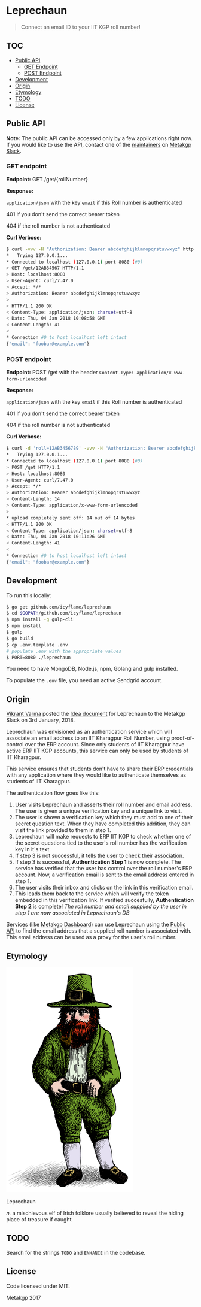 # Leprechaun

> Connect an email ID to your IIT KGP roll number!

## TOC
- [Public API](#public-api)
    - [GET Endpoint](#get-endpoint)
    - [POST Endpoint](#post-endpoint)
- [Development](#development)
- [Origin](#origin)
- [Etymology](#etymology)
- [TODO](#todo)
- [License](#license)

## Public API

**Note:** The public API can be accessed only by a few applications right now.
If you would like to use the API, contact one of the
[maintainers](https://wiki.metakgp.org/w/Metakgp:Governance#Current_maintainers)
on [Metakgp Slack](https://metakgp.slack.com).

### GET endpoint

**Endpoint:** GET /get/{rollNumber}

**Response:** 

`application/json` with the key `email` if this Roll number is authenticated

401 if you don't send the correct bearer token

404 if the roll number is not authenticated

**Curl Verbose:**

```sh
$ curl -vvv -H "Authorization: Bearer abcdefghijklmnopqrstuvwxyz" http://localhost:8080/get/12AB3456789
*   Trying 127.0.0.1...
* Connected to localhost (127.0.0.1) port 8080 (#0)
> GET /get/12AB34567 HTTP/1.1
> Host: localhost:8080
> User-Agent: curl/7.47.0
> Accept: */*
> Authorization: Bearer abcdefghijklmnopqrstuvwxyz
> 
< HTTP/1.1 200 OK
< Content-Type: application/json; charset=utf-8
< Date: Thu, 04 Jan 2018 10:08:58 GMT
< Content-Length: 41
< 
* Connection #0 to host localhost left intact
{"email": "foobar@example.com"}
```

### POST endpoint

**Endpoint:** POST /get with the header `Content-Type: application/x-www-form-urlencoded`

**Response:** 

`application/json` with the key `email` if this Roll number is authenticated

401 if you don't send the correct bearer token

404 if the roll number is not authenticated

**Curl Verbose:**

```sh
$ curl -d 'roll=12AB3456789' -vvv -H "Authorization: Bearer abcdefghijklmnopqrstuvwxyz" http://localhost:8080/get
*   Trying 127.0.0.1...
* Connected to localhost (127.0.0.1) port 8080 (#0)
> POST /get HTTP/1.1
> Host: localhost:8080
> User-Agent: curl/7.47.0
> Accept: */*
> Authorization: Bearer abcdefghijklmnopqrstuvwxyz
> Content-Length: 14
> Content-Type: application/x-www-form-urlencoded
> 
* upload completely sent off: 14 out of 14 bytes
< HTTP/1.1 200 OK
< Content-Type: application/json; charset=utf-8
< Date: Thu, 04 Jan 2018 10:11:26 GMT
< Content-Length: 41
< 
* Connection #0 to host localhost left intact
{"email": "foobar@example.com"}
```

## Development

To run this locally:

```sh
$ go get github.com/icyflame/leprechaun
$ cd $GOPATH/github.com/icyflame/leprechaun
$ npm install -g gulp-cli
$ npm install
$ gulp
$ go build
$ cp .env.template .env
# populate .env with the appropriate values
$ PORT=8080 ./leprechaun
```

You need to have MongoDB, Node.js, npm, Golang and gulp installed.

To populate the `.env` file, you need an active Sendgrid account.

## Origin

[Vikrant Varma](https://github.com/amrav) posted the [Idea
document](https://paper.dropbox.com/doc/Leprechaun-BK0eQTGGvMLbVoor4L0dJ) for
Leprechaun to the Metakgp Slack on 3rd January, 2018.

Leprechaun was envisioned as an authentication service which will associate an
email address to an IIT Kharagpur Roll Number, using proof-of-control over the
ERP account. Since only students of IIT Kharagpur have active ERP IIT KGP
accounts, this service can only be used by students of IIT Kharagpur.

This service ensures that students don't have to share their ERP credentials
with any application where they would like to authenticate themselves as
students of IIT Kharagpur.

The authentication flow goes like this:

1. User visits Leprechaun and asserts their roll number and email address. The
   user is given a unique verification key and a unique link to visit.
2. The user is shown a verification key which they must add to one of their
   secret question text. When they have completed this addition, they can visit
   the link provided to them in step 1.
3. Leprechaun will make requests to ERP IIT KGP to check whether one of the
   secret questions tied to the user's roll number has the verification key in
   it's text.
4. If step 3 is not successful, it tells the user to check their association.
5. If step 3 is successful, **Authentication Step 1** is now complete. The service
   has verified that the user has control over the roll number's ERP account.
   Now, a verification email is sent to the email address entered in step 1.
6. The user visits their inbox and clicks on the link in this verification
   email.
7. This leads them back to the service which will verify the token embedded in
   this verification link. If verified succesfully, **Authentication Step 2** is
   complete! _The roll number and email supplied by the user in step 1 are now
   associated in Leprechaun's DB_

Services (like [Metakgp Dashboard](https://github.com/metakgp/dashboard-beta))
can use Leprechaun using the [Public API](#public-api) to find the email address
that a supplied roll number is associated with. This email address can be used
as a proxy for the user's roll number.

## Etymology

<img src="public/leprechaun.png" height="600" />

Leprechaun

_n._ a mischievous elf of Irish folklore usually believed to reveal the
hiding place of treasure if caught

## TODO

Search for the strings `TODO` and `ENHANCE` in the codebase.

## License

Code licensed under MIT.

Metakgp 2017
